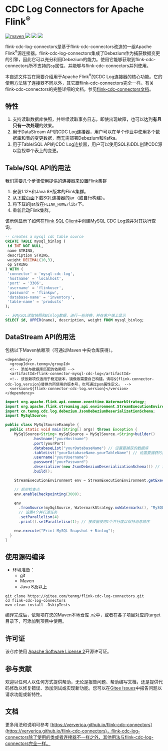 # CDC Log Connectors for Apache Flink<sup>®</sup>

<p align="left">
    <a href="https://mvnrepository.com/artifact/cn.tenmg/flink-cdc-log-connectors">
        <img alt="maven" src="https://img.shields.io/maven-central/v/cn.tenmg/flink-cdc-log-connectors.svg?style=flat-square">
    </a>
    <a target="_blank" href="LICENSE"><img src="https://img.shields.io/:license-Apache%202.0-blue.svg"></a>
    <a target="_blank" href="https://jq.qq.com/?_wv=1027&k=wOOIp0CR"><img src="https://img.shields.io/badge/QQ群-531812227-blue"></a>
    <a target="_blank" href='https://gitee.com/tenmg/flink-cdc-log-connectors'>
        <img src="https://gitee.com/tenmg/flink-cdc-log-connectors/badge/star.svg?theme=white" />
    </a>
</p>

flink-cdc-log-connectors是基于flink-cdc-connectors改造的一组Apache Flink<sup>®</sup>源连接器。flink-cdc-log-connectors集成了Debezium作为捕获数据变更的引擎，因此它可以充分利用Debezium的能力。使用它能够获取到flink-cdc-connectors所不支持的`op`属性，并能够与flink-cdc-connectors并列使用。

本自述文件旨在简要介绍用于Apache Flink<sup>®</sup>的CDC Log连接器的核心功能。它的使用方法除了连接器不同以外，其它跟flink-cdc-connectors完全一样。有关flink-cdc-connectors的完整详细的文档，参见[flink-cdc-connectors文档](https://ververica.github.io/flink-cdc-connectors/master/)。

## 特性

1. 支持读取数据库快照，并继续读取事务日志，即使出现故障，也可以达到**有且只有一次处理**的效果。
2. 用于DataStream API的CDC Log连接器，用户可以在单个作业中使用多个数据库和表的变更数据，而无需部署Debezium和Kafka。
3. 用于Table/SQL API的CDC Log连接器，用户可以使用SQL和DDL创建CDC源以监视单个表上的变更。

## Table/SQL API的用法

我们需要几个步骤使用提供的连接器来设置Flink集群

1. 安装1.12+和Java 8+版本的Flink集群。
2. 从[下载页面](https://mvnrepository.com/artifact/cn.tenmg)下载SQL连接器的jar（或自行构建）。
3. 将下载的jar放在`FLINK_HOME/lib/`下。
4. 重新启动Flink集群。

该示例显示了如何在[Flink SQL Client](https://ci.apache.org/projects/flink/flink-docs-release-1.13/dev/table/sqlClient.html)中创建MySQL CDC Log源并对其执行查询。

```sql
-- creates a mysql cdc table source
CREATE TABLE mysql_binlog (
 id INT NOT NULL,
 name STRING,
 description STRING,
 weight DECIMAL(10,3),
 op STRING
) WITH (
 'connector' = 'mysql-cdc-log',
 'hostname' = 'localhost',
 'port' = '3306',
 'username' = 'flinkuser',
 'password' = 'flinkpw',
 'database-name' = 'inventory',
 'table-name' = 'products'
);

-- 从MySQL读取快照和Binlog数据，进行一些转换，并在客户端上显示
SELECT id, UPPER(name), description, weight FROM mysql_binlog;
```

## DataStream API的用法

包括以下Maven依赖项（可通过Maven 中央仓库获得）。

```
<dependency>
  <groupId>cn.tenmg</groupId>
  <!-- 添加与数据库匹配的依赖项 -->
  <artifactId>flink-connector-mysql-cdc-log</artifactId>
  <!-- 该依赖项仅适用于稳定版本，镜像版需要自己构建。请将${flink-connector-cdc-log.version}替换为所使用的版本号，也可通过pom属性定义。 -->
  <version>${flink-connector-cdc-log.version}</version>
</dependency>
```

```java
import org.apache.flink.api.common.eventtime.WatermarkStrategy;
import org.apache.flink.streaming.api.environment.StreamExecutionEnvironment;
import cn.tenmg.cdc.log.debezium.JsonDebeziumDeserializationSchema;
import MySqlSource;

public class MySqlSourceExample {
  public static void main(String[] args) throws Exception {
    MySqlSource<String> mySqlSource = MySqlSource.<String>builder()
            .hostname("yourHostname")
            .port(yourPort)
            .databaseList("yourDatabaseName") // 设置要捕获的数据库
            .tableList("yourDatabaseName.yourTableName") // 设置要捕获的表名
            .username("yourUsername")
            .password("yourPassword")
            .deserializer(new JsonDebeziumDeserializationSchema()) // 将SourceRecord转换为JSON字符串
            .build();

    StreamExecutionEnvironment env = StreamExecutionEnvironment.getExecutionEnvironment();

    // 启用检查点
    env.enableCheckpointing(3000);

    env
      .fromSource(mySqlSource, WatermarkStrategy.noWatermarks(), "MySQL Source")
      // 设置4个并行源任务
      .setParallelism(4)
      .print().setParallelism(1); // 接收器使用1个并行度以保持消息顺序

    env.execute("Print MySQL Snapshot + Binlog");
  }
}
```

## 使用源码编译

- 环境准备：
    - git
    - Maven
    - Java 8及以上

```
git clone https://gitee.com/tenmg/flink-cdc-log-connectors.git
cd flink-cdc-log-connectors
mvn clean install -DskipTests
```

编译完成后，依赖项在您的Maven本地仓库`.m2`中，或者在各子项目对应的target目录下，可添加到项目中使用。

## 许可证

该仓库使用 [Apache Software License 2](https://github.com/ververica/flink-cdc-connectors/blob/master/LICENSE)开源许可证。

## 参与贡献

欢迎以任何人以任何方式提供帮助，无论是报告问题、帮助编写文档，还是提供代码修改以修复错误、添加测试或实现新功能。您可以在[Gitee Issues](https://gitee.com/tenmg/flink-cdc-log-connectors/issues)中报告问题以请求功能或新特性。

## 文档

更多用法和说明可参考 [https://ververica.github.io/flink-cdc-connectors](https://ververica.github.io/flink-cdc-connectors)，flink-cdc-log-connectors除了使用的类或者连接器不一样之外，其他用法与flink-cdc-log-connectors完全一样。
